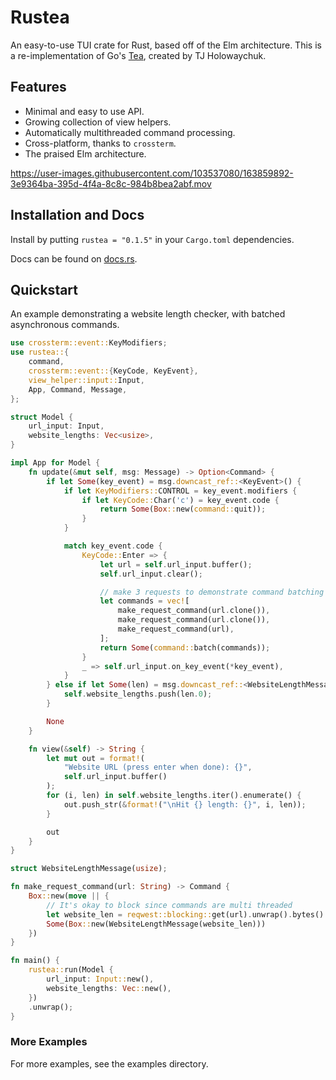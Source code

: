 # Rustea

An easy-to-use TUI crate for Rust, based off of the Elm architecture.
This is a re-implementation of Go's [Tea](https://github.com/tj/go-tea), created by TJ Holowaychuk.

## Features

- Minimal and easy to use API.
- Growing collection of view helpers.
- Automatically multithreaded command processing.
- Cross-platform, thanks to `crossterm`.
- The praised Elm architecture.

https://user-images.githubusercontent.com/103537080/163859892-3e9364ba-395d-4f4a-8c8c-984b8bea2abf.mov

## Installation and Docs

Install by putting `rustea = "0.1.5"` in your `Cargo.toml` dependencies.

Docs can be found on [docs.rs](https://docs.rs/rustea).

## Quickstart

An example demonstrating a website length checker, with batched asynchronous commands.

```rust
use crossterm::event::KeyModifiers;
use rustea::{
    command,
    crossterm::event::{KeyCode, KeyEvent},
    view_helper::input::Input,
    App, Command, Message,
};

struct Model {
    url_input: Input,
    website_lengths: Vec<usize>,
}

impl App for Model {
    fn update(&mut self, msg: Message) -> Option<Command> {
        if let Some(key_event) = msg.downcast_ref::<KeyEvent>() {
            if let KeyModifiers::CONTROL = key_event.modifiers {
                if let KeyCode::Char('c') = key_event.code {
                    return Some(Box::new(command::quit));
                }
            }

            match key_event.code {
                KeyCode::Enter => {
                    let url = self.url_input.buffer();
                    self.url_input.clear();

                    // make 3 requests to demonstrate command batching
                    let commands = vec![
                        make_request_command(url.clone()),
                        make_request_command(url.clone()),
                        make_request_command(url),
                    ];
                    return Some(command::batch(commands));
                }
                _ => self.url_input.on_key_event(*key_event),
            }
        } else if let Some(len) = msg.downcast_ref::<WebsiteLengthMessage>() {
            self.website_lengths.push(len.0);
        }

        None
    }

    fn view(&self) -> String {
        let mut out = format!(
            "Website URL (press enter when done): {}",
            self.url_input.buffer()
        );
        for (i, len) in self.website_lengths.iter().enumerate() {
            out.push_str(&format!("\nHit {} length: {}", i, len));
        }

        out
    }
}

struct WebsiteLengthMessage(usize);

fn make_request_command(url: String) -> Command {
    Box::new(move || {
        // It's okay to block since commands are multi threaded
        let website_len = reqwest::blocking::get(url).unwrap().bytes().unwrap().len();
        Some(Box::new(WebsiteLengthMessage(website_len)))
    })
}

fn main() {
    rustea::run(Model {
        url_input: Input::new(),
        website_lengths: Vec::new(),
    })
    .unwrap();
}

```

### More Examples

For more examples, see the examples directory.
